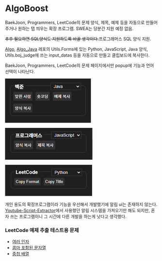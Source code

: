 # AlgoBoost

BaekJoon, Programmers, LeetCode의 문제 양식, 제목, 예제 등을 자동으로 만들어주거나 원하는 탭 띄우는 확장 프로그램. SWEA는 당분간 지원 예정 없음.

~~추후 필요하면 SQL양식도 지원하도록 바꿀 생각이다.~~프로그래머스 SQL 양식 지원.

[Algo](https://github.com/ohzeno/Algo), [Algo_Java](https://github.com/ohzeno/Algo_Java) 레포의 Utils.Forms에 있는 Python, JavaScript, Java 양식, Utils.boj_judge에 쓰는 input_datas 등을 자동으로 만들고 클립보드에 복사한다.

BaekJoon, Programmers, LeetCode의 문제 페이지에서만 popup에 기능과 언어 선택이 나타난다.

![](resources/백준.png)

![](resources/프로그래머스.png)

![](resources/릿코드.png)

개인 용도의 확장프로그램이라 기능을 우선해서 개발했기에 알림 ui는 존재하지 않는다. [Youtube-Script-Extractor](https://chromewebstore.google.com/detail/youtube-script-extractor/jcabnnjnoeeiblfhdponchmlkoocekbo?hl=ko&authuser=6)에서 사용했던 알림 시스템을 가져오기만 해도 되지만, 혼자 쓰는 프로그램이니 그 시간에 다른 개발을 하는게 낫다고 생각했다.
### LeetCode 예제 추출 테스트용 문제

- [여러 인자](https://leetcode.com/problems/two-sum/description/)
- [콤마 포함된 문자열](https://leetcode.com/problems/valid-palindrome/description/)
- [중첩 배열](https://leetcode.com/problems/image-smoother/description/)
